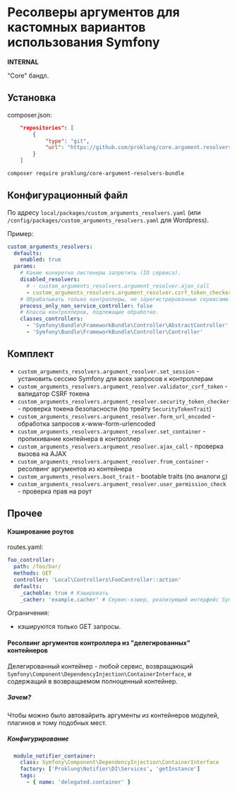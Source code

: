 # Ресолверы аргументов для кастомных вариантов использования Symfony

**INTERNAL**

"Core" бандл. 

## Установка

composer.json:

```json
    "repositories": [
        {
            "type": "git",
            "url": "https://github.com/proklung/core.argument.resolvers.bundle"
        }
    ]
```

```bash
composer require proklung/core-argument-resolvers-bundle
```

## Конфигурационный файл

По адресу `local/packages/custom_arguments_resolvers.yaml` (или `/config/packages/custom_arguments_resolvers.yaml` для Wordpress).

Пример:

```yaml
custom_arguments_resolvers:
  defaults:
    enabled: true
  params:
    # Какие конкретно листенеры запретить (ID сервиса).
    disabled_resolvers:
      # - custom_arguments_resolvers.argument_resolver.ajax_call
      - custom_arguments_resolvers.argument_resolver.csrf_token_checker_annotation
    # Обрабатывать только контроллеры, не зарегистрированные сервисами.
    process_only_non_service_controller: false
    # Классы контроллеров, подлежащие обработке.
    classes_controllers:
      - 'Symfony\Bundle\FrameworkBundle\Controller\AbstractController'
      - 'Symfony\Bundle\FrameworkBundle\Controller\Controller'
```

## Комплект

- `custom_arguments_resolvers.argument_resolver.set_session` - установить сессию Symfony для всех запросов к контроллерам
- `custom_arguments_resolvers.argument_resolver.validator_csrf_token` - валидатор CSRF токена
- `custom_arguments_resolvers.argument_resolver.security_token_checker` - проверка токена безопасности (по трейту `SecurityTokenTrait`)
- `custom_arguments_resolvers.argument_resolver.form_url_encoded` - обработка запросов x-www-form-urlencoded
- `custom_arguments_resolvers.argument_resolver.set_container` - пропихивание контейнера в контроллер
- `custom_arguments_resolvers.argument_resolver.ajax_call` - проверка вызова на AJAX
- `custom_arguments_resolvers.argument_resolver.from_container` - ресолвинг аргументов из контейнера
- `custom_arguments_resolvers.boot_trait` - bootable traits (по аналоги [c](https://medium.com/swlh/laravel-booting-and-initializing-models-with-traits-2f77059b1915))
- `custom_arguments_resolvers.argument_resolver.user_permission_check` - проверка прав на роут

## Прочее

#### Кэширование роутов

routes.yaml:

```yaml
foo_controller:
  path: /foo/bar/
  methods: GET
  controller: 'Local\Controllers\FooController::action'
  defaults:
    _cacheble: true # Кэшировать
    _cacher: 'example.cacher' # Сервис-кэшер, реализующий интерфейс Symfony\Contracts\Cache\CacheInterface
```

Ограничения:

- кэшируются только GET запросы.

#### Ресолвинг аргументов контроллера из "делегированных" контейнеров

Делегированный контейнер - любой сервис, возвращающий `Symfony\Component\DependencyInjection\ContainerInterface`,
и содержащий в возвращаемом полноценный контейнер.

##### Зачем?

Чтобы можно было автовайрить аргументы из контейнеров модулей, плагинов и тому подобных мест.

##### Конфигурирование

```yaml
  module_notifier_container:
    class: Symfony\Component\DependencyInjection\ContainerInterface
    factory: ['Proklung\Notifier\DI\Services', 'getInstance']
    tags:
      - { name: 'delegated.container' }
```